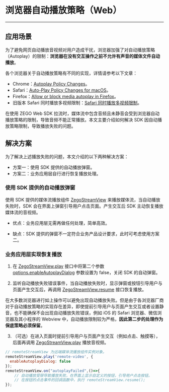 # 浏览器自动播放策略（Web）

---

## 应用场景


为了避免网页自动播放音视频对用户造成干扰，浏览器加强了对自动播放策略（Autoplay）的限制：**浏览器在没有交互操作之前不允许有声音的媒体文件自动播放**。

各个浏览器关于自动播放策略有不同的实现，详情请参考以下文章：

- Chrome：[Autoplay Policy Changes](https://developers.google.com/web/updates/2017/09/autoplay-policy-changes)。
- Safari：[Auto-Play Policy Changes for macOS](https://webkit.org/blog/7734/auto-play-policy-changes-for-macos/)。
- Firefox：[Allow or block media autoplay in Firefox](https://support.mozilla.org/en-US/kb/block-autoplay)。
- 旧版本 Safari 同时播放多视频限制：[Safari 同时播放多视频限制](https://doc-zh.zego.im/article/9327)。

在使用 ZEGO Web SDK 拉流时，媒体流中包含音频且未静音会受到浏览器自动播放策略的限制，导致音频不能正常播放。本文主要介绍如何解决 SDK 因自动播放策略限制，导致播放失败的问题。

## 解决方案

为了解决上述播放失败的问题，本文介绍的以下两种解决方案：

- 方案一：使用 SDK 提供的自动播放弹窗。
- 方案二：业务应用层自行进行恢复播放处理。

### 使用 SDK 提供的自动播放弹窗

使用 SDK 提供的媒体流播放组件 [ZegoStreamView](/article/api?doc=Express_Video_SDK_API~javascript_web~class~ZegoStreamView) 来播放媒体流，当自动播放失败时，SDK 会在界面上弹窗引导用户点击页面。产生交互后 SDK 主动恢复播放媒体流的音视频。

- 优点：业务应用层无需再做任何处理，简单高效。

- 缺点：SDK 提供的弹窗不一定符合业务产品设计要求，此时可考虑使用方案二。

### 业务应用层实现恢复播放

1. 在 [ZegoStreamView.play](/article/api?doc=Express_Video_SDK_API~javascript_web~class~ZegoStreamView#play) 接口中将第二个参数 [options.enableAutoplayDialog](/article/api?doc=Express_Video_SDK_API~javascript_web~interface~ZegoStreamViewOptions#mirror) 参数设置为 false，关闭 SDK 的自动弹窗。

2. 监听自动播放失败错误事件，当自动播放失败时，显示弹窗或按钮引导用户与页面产生交互后，再调用 [ZegoStreamView.resume](/article/api?doc=Express_Video_SDK_API~javascript_web~class~ZegoStreamView#resume) 接口恢复播放。

  <Warning title="注意">

  在大多数浏览器进行如上操作可以避免出现自动播放失败。但是由于各浏览器厂商对于自动播放策略的实现存在差异，即使提前引导用户与页面产生交互或者设置静音，也不能确保不会出现自动播放失败错误，例如 iOS 的 Safari 浏览器、微信浏览器及其小程序的 Webview 中，自动播放限制较为严格，**因此第二步的处理作为保底策略必须保留**。
  </Warning>

3. （可选）在进入页面时提前引导用户与页面产生交互（例如点击、触摸等），后面再调用 [ZegoStreamView.play](/article/api?doc=Express_Video_SDK_API~javascript_web~class~ZegoStreamView#play) 播放音视频。

```js
// remoteStreamView 为远端媒体流播放组件实例对象。
remoteStreamView.play('remote-video', {
  enableAutoplayDialog: false
});
remoteStreamView.on("autoplayFailed",()=>{
    // 自动播放受限导致播放失败，在界面上显示自定义的按钮，引导用户点击按钮。
    // 在按钮的点击事件的回调函数中，执行 remoteStreamView.resume();
});
```
